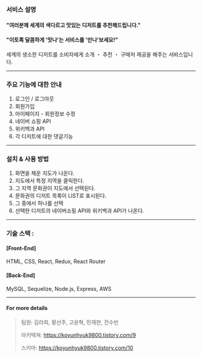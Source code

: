 ### 서비스 설명

#### "여러분께 세계의 색다르고 맛있는 디저트를 추천해드립니다."
#### "이토록 달콤하게 '맛나'는 서비스를 '만나'보세요!"

세계의 생소한 디저트를 소비자에게 소개 ・ 추천 ・ 구매처 제공을 해주는 서비스입니다.
***
  
### 주요 기능에 대한 안내

1. 로그인 / 로그아웃
2. 회원가입
3. 마이페이지 - 회원정보 수정
4. 네이버 쇼핑 API
5. 위키백과 API
6. 각 디저트에 대한 댓글기능
***

### 설치 & 사용 방법

1. 화면을 채운 지도가 나온다.
2. 지도에서 특정 지역을 클릭한다.
3. 그 지역 문화권이 지도에서 선택된다.
4. 문화권의 디저트 목록이 LIST로 표시된다.
5. 그 중에서 하나를 선택
6. 선택한 디저트의 네이버쇼핑 API와 위키백과 API가 나온다.
***

### 기술 스택 :
 #### [Front-End]
  HTML, CSS, React, Redux, React Router

 #### [Back-End]
  MySQL, Sequelize, Node.js, Express, AWS

***

#### For more details

>팀원: 김라희, 황선주, 고윤혁, 민재현, 전수빈
>
>아키텍쳐: https://koyunhyuk9800.tistory.com/9
>
>스키마: https://koyunhyuk9800.tistory.com/10

